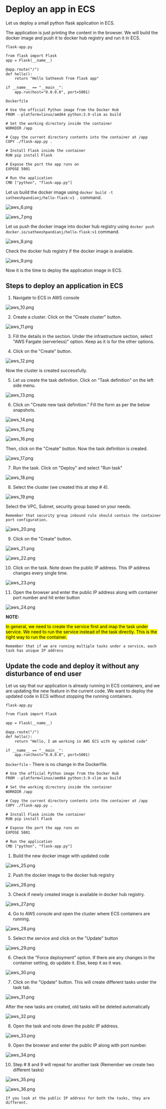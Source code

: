 # Deploy an app in ECS

Let us deploy a small python flask application in ECS.

The application is just printing the content in the browser.
We will build the docker image and push it to docker hub registry and run it in ECS.

`flask-app.py`
```html
from flask import Flask
app = Flask(__name__)

@app.route("/")
def hello():
    return "Hello Satheesh from flask app"

if __name__ == "__main__":
    app.run(host="0.0.0.0", port=5001)
```

`Dockerfile`

```html
# Use the official Python image from the Docker Hub
FROM --platform=linux/amd64 python:3.9-slim as build

# Set the working directory inside the container
WORKDIR /app

# Copy the current directory contents into the container at /app
COPY ./flask-app.py .

# Install Flask inside the container
RUN pip install Flask

# Expose the port the app runs on
EXPOSE 5001

# Run the application
CMD ["python", "flask-app.py"]
```

Let us build the docker image using `docker build -t satheeshpandianj/hello-flask:v1 .` command.

![aws_6.png](../../assets/aws_6.png)

![aws_7.png](../../assets/aws_7.png)

Let us
push the docker image into docker hub registry using `docker push docker.io/satheeshpandianj/hello-flask:v1` command.

![aws_8.png](../../assets/aws_8.png)

Check the docker hub registry if the docker image is available.

![aws_9.png](../../assets/aws_9.png)

Now it is the time to deploy the application image in ECS.

## Steps to deploy an application in ECS

1. Navigate to ECS in AWS console

![aws_10.png](../../assets/aws_10.png)

2. Create a cluster. Click on the "Create cluster" button.

![aws_11.png](../../assets/aws_11.png)

3. Fill the details in the section.  Under the infrastructure section, select "AWS Fargate (serverless)" option. 
Keep as it is for the other options.

4. Click on the "Create" button.

![aws_12.png](../../assets/aws_12.png)

Now the cluster is created successfully. 

5. Let us create the task definition. Click on "Task definition" on the left side menu.

![aws_13.png](../../assets/aws_13.png)

6. Click on "Create new task definition." Fill the form as per the below snapshots.

![aws_14.png](../../assets/aws_14.png)

![aws_15.png](../../assets/aws_15.png)

![aws_16.png](../../assets/aws_16.png)

Then, click on the "Create" button. Now the task definition is created.

![aws_17.png](../../assets/aws_17.png)

7. Run the task. Click on "Deploy" and select "Run task" 

![aws_18.png](../../assets/aws_18.png)

8. Select the cluster (we created this at step # 4).

![aws_19.png](../../assets/aws_19.png)

Select the VPC, Subnet, security group based on your needs.

`Remember that security group inbound rule should contain the container port configuration.`

![aws_20.png](../../assets/aws_20.png)

9. Click on the "Create" button.

![aws_21.png](../../assets/aws_21.png)

![aws_22.png](../../assets/aws_22.png)

10. Click on the task. Note down the public IP address. This IP address changes every single time.

![aws_23.png](../../assets/aws_23.png)

11. Open the browser and enter the public IP address along with container port number and hit enter button

![aws_24.png](../../assets/aws_24.png)


**NOTE:** 

<mark>
In general, we need to create the service first and map the task under service.
We need to run the service instead of the task directly.
This is the right way to run the container.
</mark>

`Remember that if we are running multiple tasks under a service, each task has unique IP address`

## Update the code and deploy it without any disturbance of end user

Let us say that our application is already running in ECS containers, and we are updating the new feature in the 
current code. We want to deploy the updated code in ECS without stopping the running containers. 

`flask-app.py`

```html
from flask import Flask

app = Flask(__name__)

@app.route("/")
def hello():
    return "Hello, I am working in AWS ECS with my updated code"

if __name__ == "__main__":
    app.run(host="0.0.0.0", port=5001)
```

`Dockerfile` - There is no change in the Dockerfile.

```html
# Use the official Python image from the Docker Hub
FROM --platform=linux/amd64 python:3.9-slim as build

# Set the working directory inside the container
WORKDIR /app

# Copy the current directory contents into the container at /app
COPY ./flask-app.py .

# Install Flask inside the container
RUN pip install Flask

# Expose the port the app runs on
EXPOSE 5001

# Run the application
CMD ["python", "flask-app.py"]
```

1. Build the new docker image with updated code

![aws_25.png](../../assets/aws_25.png)

2. Push the docker image to the docker hub registry

![aws_26.png](../../assets/aws_26.png)

3. Check if newly created image is available in docker hub registry.

![aws_27.png](../../assets/aws_27.png)

4. Go to AWS console and open the cluster where ECS containers are running.

![aws_28.png](../../assets/aws_28.png)

5. Select the service and click on the "Update" button

![aws_29.png](../../assets/aws_29.png)

6. Check the "Force deployment" option. If there are any changes in the container setting, do update it. Else, keep it as it was.

![aws_30.png](../../assets/aws_30.png)

7. Click on the "Update" button. This will create different tasks under the task tab. 

![aws_31.png](../../assets/aws_31.png)

After the new tasks are created, old tasks will be deleted automatically

![aws_32.png](../../assets/aws_32.png)

8. Open the task and note down the public IP address.

![aws_33.png](../../assets/aws_33.png)

9. Open the browser and enter the public IP along with port number.

![aws_34.png](../../assets/aws_34.png)

10. Step # 8 and 9 will repeat for another task (Remember we create two different tasks)

![aws_35.png](../../assets/aws_35.png)

![aws_36.png](../../assets/aws_36.png)

`If you look at the public IP address for both the tasks, they are different.`




